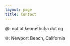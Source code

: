 ```yaml
---
layout: page
title: Contact
---
```


@: not at kennethcha dot ng

&#127760;: Newport Beach, California
